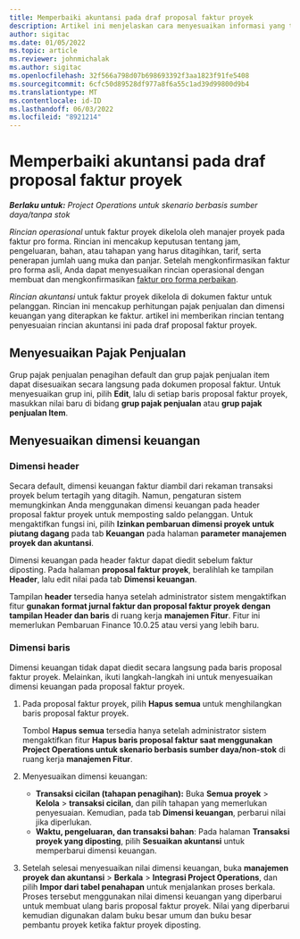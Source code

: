 ```yaml
---
title: Memperbaiki akuntansi pada draf proposal faktur proyek
description: Artikel ini menjelaskan cara menyesuaikan informasi yang terkait dengan akuntansi pada draf proposal faktur.
author: sigitac
ms.date: 01/05/2022
ms.topic: article
ms.reviewer: johnmichalak
ms.author: sigitac
ms.openlocfilehash: 32f566a798d07b698693392f3aa1823f91fe5408
ms.sourcegitcommit: 6cfc50d89528df977a8f6a55c1ad39d99800d9b4
ms.translationtype: MT
ms.contentlocale: id-ID
ms.lasthandoff: 06/03/2022
ms.locfileid: "8921214"
---
```

# <a name="correct-the-accounting-on-draft-project-invoice-proposals"></a>Memperbaiki akuntansi pada draf proposal faktur proyek

_**Berlaku untuk:** Project Operations untuk skenario berbasis sumber daya/tanpa stok_

*Rincian operasional* untuk faktur proyek dikelola oleh manajer proyek pada faktur pro forma. Rincian ini mencakup keputusan tentang jam, pengeluaran, bahan, atau tahapan yang harus ditagihkan, tarif, serta penerapan jumlah uang muka dan panjar. Setelah mengkonfirmasikan faktur pro forma asli, Anda dapat menyesuaikan rincian operasional dengan membuat dan mengkonfirmasikan [faktur pro forma perbaikan](../proforma-invoicing/corrective-invoices.md).

*Rincian akuntansi* untuk faktur proyek dikelola di dokumen faktur untuk pelanggan. Rincian ini mencakup perhitungan pajak penjualan dan dimensi keuangan yang diterapkan ke faktur. artikel ini memberikan rincian tentang penyesuaian rincian akuntansi ini pada draf proposal faktur proyek.

## <a name="adjust-sales-tax"></a>Menyesuaikan Pajak Penjualan

Grup pajak penjualan penagihan default dan grup pajak penjualan item dapat disesuaikan secara langsung pada dokumen proposal faktur. Untuk menyesuaikan grup ini, pilih **Edit**, lalu di setiap baris proposal faktur proyek, masukkan nilai baru di bidang **grup pajak penjualan** atau **grup pajak penjualan Item**.

## <a name="adjust-financial-dimensions"></a>Menyesuaikan dimensi keuangan

### <a name="header-dimensions"></a>Dimensi header

Secara default, dimensi keuangan faktur diambil dari rekaman transaksi proyek belum tertagih yang ditagih. Namun, pengaturan sistem memungkinkan Anda menggunakan dimensi keuangan pada header proposal faktur proyek untuk memposting saldo pelanggan. Untuk mengaktifkan fungsi ini, pilih **Izinkan pembaruan dimensi proyek untuk piutang dagang** pada tab **Keuangan** pada halaman **parameter manajemen proyek dan akuntansi**.

Dimensi keuangan pada header faktur dapat diedit sebelum faktur diposting. Pada halaman **proposal faktur proyek**, beralihlah ke tampilan **Header**, lalu edit nilai pada tab **Dimensi keuangan**.

Tampilan **header** tersedia hanya setelah administrator sistem mengaktifkan fitur **gunakan format jurnal faktur dan proposal faktur proyek dengan tampilan Header dan baris** di ruang kerja **manajemen Fitur**. Fitur ini memerlukan Pembaruan Finance 10.0.25 atau versi yang lebih baru.

### <a name="line-dimensions"></a>Dimensi baris

Dimensi keuangan tidak dapat diedit secara langsung pada baris proposal faktur proyek. Melainkan, ikuti langkah-langkah ini untuk menyesuaikan dimensi keuangan pada proposal faktur proyek.

1. Pada proposal faktur proyek, pilih **Hapus semua** untuk menghilangkan baris proposal faktur proyek.

    Tombol **Hapus semua** tersedia hanya setelah administrator sistem mengaktifkan fitur **Hapus baris proposal faktur saat menggunakan Project Operations untuk skenario berbasis sumber daya/non-stok** di ruang kerja **manajemen Fitur**.

2. Menyesuaikan dimensi keuangan:

    - **Transaksi cicilan (tahapan penagihan):** Buka **Semua proyek** \> **Kelola** \> **transaksi cicilan**, dan pilih tahapan yang memerlukan penyesuaian. Kemudian, pada tab **Dimensi keuangan**, perbarui nilai jika diperlukan.
    - **Waktu, pengeluaran, dan transaksi bahan**: Pada halaman **Transaksi proyek yang diposting**, pilih **Sesuaikan akuntansi** untuk memperbarui dimensi keuangan.

3. Setelah selesai menyesuaikan nilai dimensi keuangan, buka **manajemen proyek dan akuntansi** \> **Berkala** \> **Integrasi Project Operations**, dan pilih **Impor dari tabel penahapan** untuk menjalankan proses berkala. Proses tersebut menggunakan nilai dimensi keuangan yang diperbarui untuk membuat ulang baris proposal faktur proyek. Nilai yang diperbarui kemudian digunakan dalam buku besar umum dan buku besar pembantu proyek ketika faktur proyek diposting.
